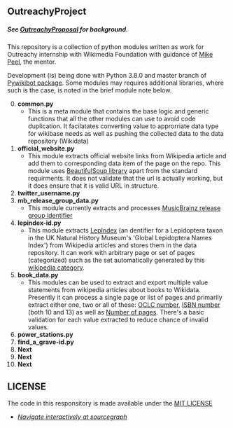 ## OutreachyProject
##### See [OutreachyProposal][1] for background.

This repository is a collection of python modules written as work for Outreachy internship with Wikimedia Foundation with guidance of [Mike Peel][mike], the mentor.

Development (is) being done with Python 3.8.0 and master branch of [Pywikibot package][pyw]. Some modules may requires additional libraries, where such is the case, is noted in the brief module note below.


0. **common.py**
	- This is a meta module that contains the base logic and generic functions that all 	the other modules can use to avoid code duplication. It facilatates converting value to approrriate data type for wikibase needs as well as pushing the collected data to the data repository (Wikidata)
1. **official\_website.py**
	- This module extracts official website links from Wikipedia article and add them to corresponding data item of the page on the repo. This module uses [BeautifulSoup library][2] apart from the standard requirments. It does not validate that the url is actually working, but it does ensure that it is valid URL in structure.
2. **twitter\_username.py**
3. **mb\_release\_group\_data.py**
	- This module currently extracts and processes [MusicBrainz release group identifier][P436]
4. **lepindex-id.py**
	- This module extracts [LepIndex][3] (an dentifier for a Lepidoptera taxon in the UK Natural History Museum's 'Global Lepidoptera Names Index') from Wikipedia articles and stores them in the data repository. It can work with arbitrary page or set of pages (categorized) such as the set automatically generated by this [wikipedia category][4].
5. **book\_data.py**
    - This modules can be used to extract and export multiple value statements from wikipedia articles about books to Wikidata. Presently it can process a single page or list of pages and primarily extract either one, two or all of these: [OCLC number][P243], [ISBN number][Q33057] (both 10 and 13) as well as [Number of pages][P1104]. There's a basic validation for each value extracted to reduce chance of invalid values.
6. **power_stations.py**
7. **find\_a\_grave-id.py**
8. **Next**
9. **Next**
10. **Next**


[1]: https://github.com/Ammarpad/OutreachyProposal
[2]: https://pypi.org/project/beautifulsoup4/
[3]: https://www.nhm.ac.uk/our-science/data/lepindex/intro.html
[4]: https://en.wikipedia.org/wiki/Category:LepIndex_ID_not_in_Wikidata

[mike]: https://mikepeel.net
[pyw]: https://github.com/wikimedia/pywikibot
[Q33057]: https://www.wikidata.org/wiki/Q33057
[P436]: https://www.wikidata.org/wiki/Property:P436
[P243]: https://www.wikidata.org/wiki/Property:P243
[P1104]: https://www.wikidata.org/wiki/Property:P1104


## LICENSE
The code in this responsitory is made available under the [MIT LICENSE](LICENSE)

* _[Navigate interactively at sourcegraph](https://sourcegraph.com/github.com/Ammarpad/OutreachyProject/)_
